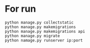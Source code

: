 # For run
    python manage.py collectstatic
    python manage.py makemigrations
    python manage.py makemigrations api
    python manage.py migrate
    python namage.py runserver ip:port
    